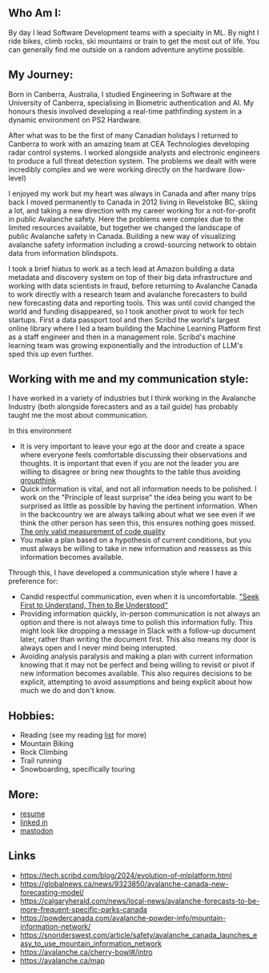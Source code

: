 ## Who Am I:
By day I lead Software Development teams with a specialty in ML. By night I ride bikes, climb rocks, ski mountains or train to get the most out of life. You can generally find me outside on a random adventure anytime possible.

## My Journey:
Born in Canberra, Australia, I studied Engineering in Software at the University of Canberra, specialising in Biometric authentication and AI. My honours thesis involved developing a real-time pathfinding system in a dynamic environment on PS2 Hardware.

After what was to be the first of many Canadian holidays I returned to Canberra to work with an amazing team at CEA Technologies developing  radar control systems. I worked alongside analysts and electronic engineers to produce a full threat detection  system. The problems we dealt with were incredibly complex and we were  working directly on the hardware (low-level)

I enjoyed my work but my heart was always in Canada and after many trips back I moved permanently to Canada in 2012 living in Revelstoke BC, skiing a lot, and taking a new direction with my career working for a not-for-profit in public Avalanche safety. Here the problems were complex due to the limited resources available, but together we changed the landscape of public Avalanche safety in Canada. Building a new way of visualizing avalanche safety information including a crowd-sourcing network to obtain data from information blindspots.

I took a brief hiatus to work as a tech lead at Amazon building a data metadata and discovery system on top of their big data infrastructure and working with data scientists in fraud, before returning to Avalanche Canada to work directly with a research team and avalanche forecasters to build new forecasting data and reporting tools. This was until covid changed the world and funding disappeared, so I took another pivot to  work for tech startups. First a data passport tool and then Scribd the world's largest online library where I led a team building the Machine Learning Platform first as a staff engineer and then in a management role. Scribd's machine learning team was growing exponentially and the introduction of LLM's sped this up even further.

## Working with me and my communication style:
I have worked in a variety of industries but I think working in the Avalanche Industry (both alongside forecasters and as a tail guide) has probably taught me the most about communication.

In this environment   
- It is very important to leave your ego at the door and create a space where everyone feels comfortable discussing their observations and thoughts. It is important that even if you are not the leader you are willing to disagree or bring new thoughts to the table thus avoiding [groupthink](https://en.wikipedia.org/wiki/Groupthink)
- Quick information is vital, and not all information needs to be  polished. I work on the "Principle of least surprise" the idea being you want to be surprised as little as possible by having the pertinent information. When in the backcountry we are always talking about what we see even if we think the other person has seen this, this ensures nothing goes missed. [The only valid measurement of code quality](https://www.osnews.com/story/19266/wtfsm/)
- You make a plan based on a hypothesis of current conditions, but  you must always be willing to take in new information and reassess as this information becomes available.
   
Through this, I have developed a communication style where I have a preference for:
- Candid respectful communication, even when it is uncomfortable. ["Seek First to Understand, Then to Be Understood"](https://www.franklincovey.com/the-7-habits/habit-5/)
- Providing information quickly, in-person communication is not always an option and there is not always time to polish this information fully. This might look like dropping a message in Slack with a follow-up document later, rather than writing the document first. This also means my door is always open and I never mind being interupted. 
- Avoiding analysis paralysis and making a plan with current information knowing that it may not be perfect and being willing to revisit or pivot if new information becomes available. This also requires decisions to be explicit, attempting to avoid assumptions and being explicit about how much we do and don't know.

## Hobbies:
 - Reading (see my reading [list](https://github.com/benshaw/reading) for more)
 - Mountain Biking
 - Rock Climbing
 - Trail running
 - Snowboarding, specifically touring
   
## More:
 - [resume](https://github.com/benshaw/resume)
 - [linked in](https://www.linkedin.com/in/ben-shaw/)
 - [mastodon](https://hacky.town/@benashaw)

## Links  
 - https://tech.scribd.com/blog/2024/evolution-of-mlplatform.html
 - https://globalnews.ca/news/9323850/avalanche-canada-new-forecasting-model/
 - https://calgaryherald.com/news/local-news/avalanche-forecasts-to-be-more-frequent-specific-parks-canada
 - https://powdercanada.com/avalanche-powder-info/mountain-information-network/
 - https://snoriderswest.com/article/safety/avalanche_canada_launches_easy_to_use_mountain_information_network
 - https://avalanche.ca/cherry-bowl#/intro
 - https://avalanche.ca/map
